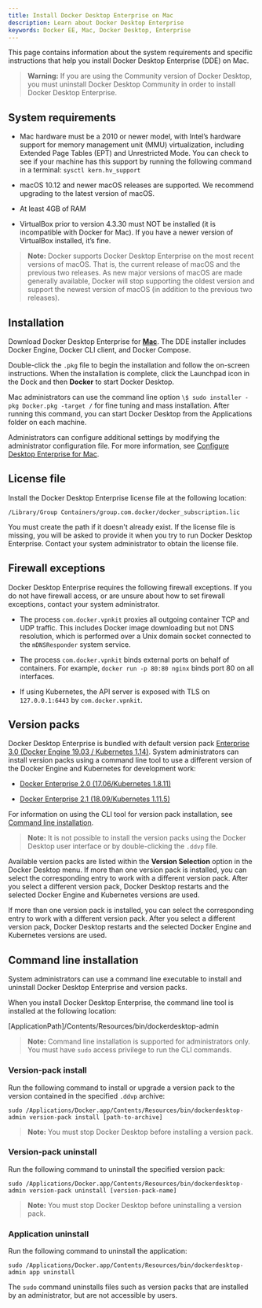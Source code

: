 ```yaml
---
title: Install Docker Desktop Enterprise on Mac
description: Learn about Docker Desktop Enterprise
keywords: Docker EE, Mac, Docker Desktop, Enterprise
---
```


This page contains information about the system requirements and specific instructions that help you install Docker Desktop Enterprise (DDE) on Mac.

> **Warning:** If you are using the Community version of Docker Desktop, you must uninstall Docker Desktop Community in order to install Docker Desktop Enterprise.

## System requirements

- Mac hardware must be a 2010 or newer model, with Intel’s hardware support for memory management unit (MMU) virtualization, including Extended Page Tables (EPT) and Unrestricted Mode. You can check to see if your machine has this support by running the following command in a terminal: `sysctl kern.hv_support`

- macOS 10.12 and newer macOS releases are supported. We recommend upgrading to the latest version of macOS.

- At least 4GB of RAM

- VirtualBox prior to version 4.3.30 must NOT be installed (it is incompatible with Docker for Mac). If you have a newer version of VirtualBox installed, it’s fine.

> **Note:** Docker supports Docker Desktop Enterprise on the most recent versions of macOS. That is, the current release of macOS and the previous two releases. As new major versions of macOS are made generally available, Docker will stop supporting the oldest version and support the newest version of macOS (in addition to the previous two releases).

## Installation

Download Docker Desktop Enterprise for [**Mac**](https://download.docker.com/mac/enterprise/Docker.pkg). The DDE installer includes Docker Engine, Docker CLI client, and Docker Compose.

Double-click the `.pkg` file to begin the installation and follow the on-screen instructions. When the installation is complete, click the Launchpad icon in the Dock and then **Docker** to start Docker Desktop.

Mac administrators can use the command line option `\$ sudo installer -pkg Docker.pkg -target /` for fine tuning and mass installation. After running this command, you can start Docker Desktop from the Applications folder on each machine.

Administrators can configure additional settings by modifying the administrator configuration file. For more information, see [Configure Desktop Enterprise for Mac](/ee/desktop/admin/configure/mac-admin).

## License file

Install the Docker Desktop Enterprise license file at the following location:

`/Library/Group Containers/group.com.docker/docker_subscription.lic`

You must create the path if it doesn't already exist. If the license file is missing, you will be asked to provide it when you try to run Docker Desktop Enterprise. Contact your system administrator to obtain the license file.

## Firewall exceptions

Docker Desktop Enterprise requires the following firewall exceptions. If you do not have firewall access, or are unsure about how to set firewall exceptions, contact your system administrator.

- The process `com.docker.vpnkit` proxies all outgoing container TCP and
    UDP traffic. This includes Docker image downloading but not DNS
    resolution, which is performed over a Unix domain socket connected
    to the `mDNSResponder` system service.

- The process `com.docker.vpnkit` binds external ports on behalf of
    containers. For example, `docker run -p 80:80 nginx` binds port 80 on all
    interfaces.

- If using Kubernetes, the API server is exposed with TLS on
    `127.0.0.1:6443` by `com.docker.vpnkit`.

## Version packs

Docker Desktop Enterprise is bundled with default version pack [Enterprise 3.0 (Docker Engine 19.03 / Kubernetes 1.14)](https://download.docker.com/mac/enterprise/enterprise-3.0.ddvp). System administrators can install version packs using a command line tool to use a different version of the Docker Engine and Kubernetes for development work:

- [Docker Enterprise 2.0 (17.06/Kubernetes 1.8.11)](https://download.docker.com/mac/enterprise/enterprise-2.0.ddvp)

- [Docker Enterprise 2.1 (18.09/Kubernetes 1.11.5)](https://download.docker.com/mac/enterprise/enterprise-2.1.ddvp)

For information on using the CLI tool for version pack installation, see [Command line installation](#command-line-installation).

> **Note:** It is not possible to install the version packs using the Docker Desktop user interface or by double-clicking the `.ddvp` file.

Available version packs are listed within the **Version Selection** option in the Docker Desktop menu. If more than one version pack is installed, you can select the corresponding entry to work with a different version pack. After you select a different version pack, Docker Desktop restarts and the selected Docker Engine and Kubernetes versions are used.

If more than one version pack is installed, you can select the corresponding entry to work with a different version pack. After you select a different version pack, Docker Desktop restarts and the selected Docker Engine and Kubernetes versions are used.

## Command line installation

System administrators can use a command line executable to install and uninstall Docker Desktop Enterprise and version packs.

When you install Docker Desktop Enterprise, the command line tool is installed at the following location:

[ApplicationPath]/Contents/Resources/bin/dockerdesktop-admin

>**Note:** Command line installation is supported for administrators only. You must have `sudo` access privilege to run the CLI commands.

### Version-pack install

Run the following command to install or upgrade a version pack to the version contained in the specified `.ddvp` archive:

    sudo /Applications/Docker.app/Contents/Resources/bin/dockerdesktop-admin version-pack install [path-to-archive]

 >**Note:** You must stop Docker Desktop before installing a version pack.

### Version-pack uninstall

 Run the following command to uninstall the specified version pack:

    sudo /Applications/Docker.app/Contents/Resources/bin/dockerdesktop-admin version-pack uninstall [version-pack-name]

>**Note:** You must stop Docker Desktop before uninstalling a version pack.

### Application uninstall

Run the following command to uninstall the application:

    sudo /Applications/Docker.app/Contents/Resources/bin/dockerdesktop-admin app uninstall

The `sudo` command uninstalls files such as version packs that are installed by an administrator, but are not accessible by users.
